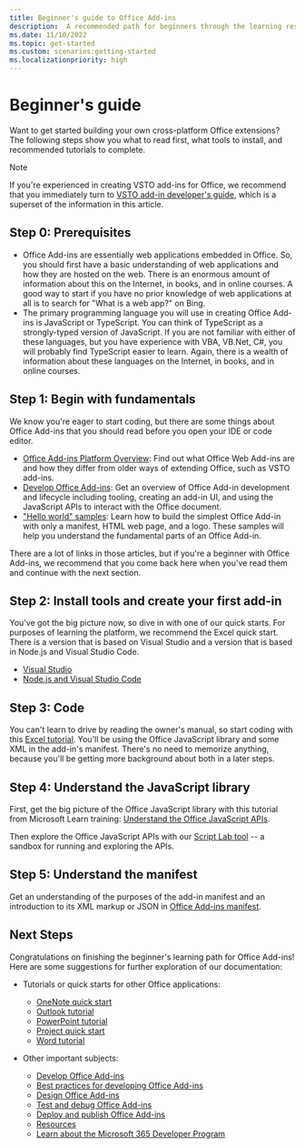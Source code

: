 ```yaml
---
title: Beginner's guide to Office Add-ins
description:  A recommended path for beginners through the learning resources for Office Add-ins.
ms.date: 11/10/2022
ms.topic: get-started
ms.custom: scenarios:getting-started
ms.localizationpriority: high
---
```


# Beginner's guide

Want to get started building your own cross-platform Office extensions? The following steps show you what to read first, what tools to install, and recommended tutorials to complete.

> [!NOTE]
> If you're experienced in creating VSTO add-ins for Office, we recommend that you immediately turn to [VSTO add-in developer's guide](learning-path-transition.md), which is a superset of the information in this article.

## Step 0: Prerequisites

- Office Add-ins are essentially web applications embedded in Office. So, you should first have a basic understanding of web applications and how they are hosted on the web. There is an enormous amount of information about this on the Internet, in books, and in online courses. A good way to start if you have no prior knowledge of web applications at all is to search for "What is a web app?" on Bing.
- The primary programming language you will use in creating Office Add-ins is JavaScript or TypeScript. You can think of TypeScript as a strongly-typed version of JavaScript. If you are not familiar with either of these languages, but you have experience with VBA, VB.Net, C#, you will probably find TypeScript easier to learn. Again, there is a wealth of information about these languages on the Internet, in books, and in online courses.

## Step 1: Begin with fundamentals

We know you're eager to start coding, but there are some things about Office Add-ins that you should read before you open your IDE or code editor.

- [Office Add-ins Platform Overview](office-add-ins.md): Find out what Office Web Add-ins are and how they differ from older ways of extending Office, such as VSTO add-ins.
- [Develop Office Add-ins](../develop/develop-overview.md): Get an overview of Office Add-in development and lifecycle including tooling, creating an add-in UI, and using the JavaScript APIs to interact with the Office document.
- ["Hello world" samples](https://github.com/OfficeDev/Office-Add-in-samples/tree/main/Samples/hello-world): Learn how to build the simplest Office Add-in with only a manifest, HTML web page, and a logo. These samples will help you understand the fundamental parts of an Office Add-in.

There are a lot of links in those articles, but if you're a beginner with Office Add-ins, we recommend that you come back here when you've read them and continue with the next section.

## Step 2: Install tools and create your first add-in

You've got the big picture now, so dive in with one of our quick starts. For purposes of learning the platform, we recommend the Excel quick start. There is a version that is based on Visual Studio and a version that is based in Node.js and Visual Studio Code.

- [Visual Studio](../quickstarts/excel-quickstart-jquery.md?tabs=visualstudio)
- [Node.js and Visual Studio Code](../quickstarts/excel-quickstart-jquery.md?tabs=yeomangenerator)

## Step 3: Code

You can't learn to drive by reading the owner's manual, so start coding with this [Excel tutorial](../tutorials/excel-tutorial.md). You'll be using the Office JavaScript library and some XML in the add-in's manifest. There's no need to memorize anything, because you'll be getting more background about both in a later steps.

## Step 4: Understand the JavaScript library

First, get the big picture of the Office JavaScript library with this tutorial from Microsoft Learn training: [Understand the Office JavaScript APIs](/training/modules/understand-office-javascript-apis/index).

Then explore the Office JavaScript APIs with our [Script Lab tool](explore-with-script-lab.md) -- a sandbox for running and exploring the APIs.

## Step 5: Understand the manifest

Get an understanding of the purposes of the add-in manifest and an introduction to its XML markup or JSON in [Office Add-ins manifest](../develop/add-in-manifests.md).

## Next Steps

Congratulations on finishing the beginner's learning path for Office Add-ins! Here are some suggestions for further exploration of our documentation:

- Tutorials or quick starts for other Office applications:

  - [OneNote quick start](../quickstarts/onenote-quickstart.md)
  - [Outlook tutorial](/outlook/add-ins/addin-tutorial)
  - [PowerPoint tutorial](../tutorials/powerpoint-tutorial.md)
  - [Project quick start](../quickstarts/project-quickstart.md)
  - [Word tutorial](../tutorials/word-tutorial.md)

- Other important subjects:

  - [Develop Office Add-ins](../develop/develop-overview.md)
  - [Best practices for developing Office Add-ins](../concepts/add-in-development-best-practices.md)
  - [Design Office Add-ins](../design/add-in-design.md)
  - [Test and debug Office Add-ins](../testing/test-debug-office-add-ins.md)
  - [Deploy and publish Office Add-ins](../publish/publish.md)
  - [Resources](../resources/resources-links-help.md)
  - [Learn about the Microsoft 365 Developer Program](https://developer.microsoft.com/microsoft-365/dev-program)
